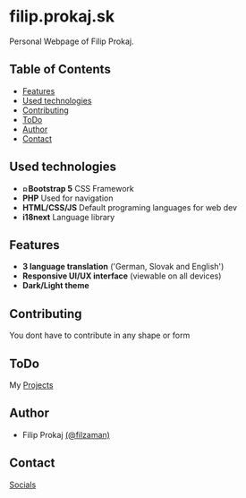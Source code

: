 # filip.prokaj.sk

Personal Webpage of Filip Prokaj.

## Table of Contents

- [Features](#Features)
- [Used technologies](#Used-technologies)
- [Contributing](#Contributing)
- [ToDo](#todo)
- [Author](#Autho)
- [Contact](#Contact)

## Used technologies

- <img src="https://img.icons8.com/?size=100&id=EzPCiQUqWWEa&format=png&color=000000" alt="Bootstrap" width="10"/>**Bootstrap 5** CSS Framework
- **PHP** Used for navigation
- **HTML/CSS/JS** Default programing languages for web dev
- **i18next** Language library

## Features

- **3 language translation** ('German, Slovak and English')
- **Responsive UI/UX interface** (viewable on all devices)
- **Dark/Light theme**

## Contributing

You dont have to contribute in any shape or form

## ToDo

My [Projects](https://github.com/filzaman?tab=projects)

## Author
 
- Filip Prokaj [(@filzaman)](https://github.com/filzaman)

## Contact

[Socials](https://filip.prokaj.sk/socials)
